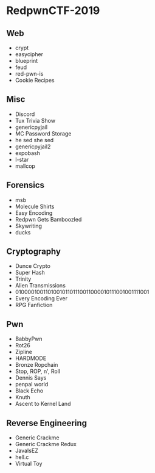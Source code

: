 # RedpwnCTF-2019

## Web
* crypt
* easycipher
* blueprint
* feud
* red-pwn-is
* Cookie Recipes

## Misc
* Discord
* Tux Trivia Show
* genericpyjail
* MC Password Storage
* he sed she sed
* genericpyjail2
* expobash
* l-star
* mallcop

## Forensics
* msb
* Molecule Shirts
* Easy Encoding
* Redpwn Gets Bamboozled
* Skywriting
* ducks

## Cryptography
* Dunce Crypto
* Super Hash
* Trinity
* Alien Transmissions
* 010000100110100101101110011000010111001001111001
* Every Encoding Ever
* RPG Fanfiction

## Pwn
* BabbyPwn
* Rot26
* Zipline
* HARDMODE
* Bronze Ropchain
* Stop, ROP, n', Roll
* Dennis Says
* penpal world
* Black Echo
* Knuth
* Ascent to Kernel Land

## Reverse Engineering
* Generic Crackme
* Generic Crackme Redux
* JavaIsEZ
* hell.c
* Virtual Toy
